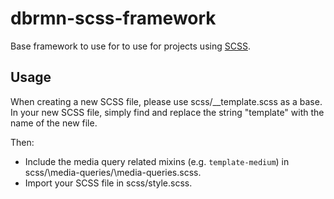# dbrmn-scss-framework

Base framework to use for to use for projects using
[SCSS](http://sass-lang.com/).

## Usage

When creating a new SCSS file, please use scss/\_\_template.scss as a base.
In your new SCSS file, simply find and replace the string "template" with the name of the new file.

Then:

- Include the media query related mixins (e.g. `template-medium`) in
scss/\media-queries/\media-queries.scss.
- Import your SCSS file in scss/style.scss.
